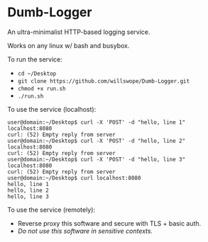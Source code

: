 # Dumb-Logger
An ultra-minimalist HTTP-based logging service.

Works on any linux w/ bash and busybox.

To run the service:
 - `cd ~/Desktop`
 - `git clone https://github.com/willswope/Dumb-Logger.git`
 - `chmod +x run.sh`
 - `./run.sh`

To use the service (localhost):

```
user@domain:~/Desktop$ curl -X 'POST' -d "hello, line 1" localhost:8080
curl: (52) Empty reply from server
user@domain:~/Desktop$ curl -X 'POST' -d "hello, line 2" localhost:8080
curl: (52) Empty reply from server
user@domain:~/Desktop$ curl -X 'POST' -d "hello, line 3" localhost:8080
curl: (52) Empty reply from server
user@domain:~/Desktop$ curl localhost:8080
hello, line 1
hello, line 2
hello, line 3
```
To use the service (remotely):
 - Reverse proxy this software and secure with TLS + basic auth.
 - *Do not use this software in sensitive contexts.*
